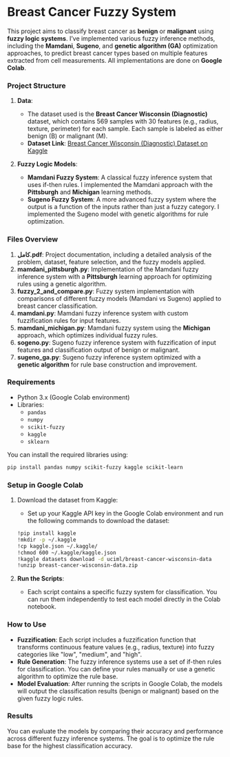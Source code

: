 # Breast Cancer Fuzzy System

This project aims to classify breast cancer as **benign** or **malignant** using **fuzzy logic systems**. I’ve implemented various fuzzy inference methods, including the **Mamdani**, **Sugeno**, and **genetic algorithm (GA)** optimization approaches, to predict breast cancer types based on multiple features extracted from cell measurements. All implementations are done on **Google Colab**.

### Project Structure

1. **Data**:
   - The dataset used is the **Breast Cancer Wisconsin (Diagnostic)** dataset, which contains 569 samples with 30 features (e.g., radius, texture, perimeter) for each sample. Each sample is labeled as either benign (B) or malignant (M).
   - **Dataset Link**: [Breast Cancer Wisconsin (Diagnostic) Dataset on Kaggle](https://www.kaggle.com/datasets/uciml/breast-cancer-wisconsin-data)

2. **Fuzzy Logic Models**:
   - **Mamdani Fuzzy System**: A classical fuzzy inference system that uses if-then rules. I implemented the Mamdani approach with the **Pittsburgh** and **Michigan** learning methods.
   - **Sugeno Fuzzy System**: A more advanced fuzzy system where the output is a function of the inputs rather than just a fuzzy category. I implemented the Sugeno model with genetic algorithms for rule optimization.

### Files Overview

1. **کامل.pdf**: Project documentation, including a detailed analysis of the problem, dataset, feature selection, and the fuzzy models applied.
2. **mamdani_pittsburgh.py**: Implementation of the Mamdani fuzzy inference system with a **Pittsburgh** learning approach for optimizing rules using a genetic algorithm.
3. **fuzzy_2_and_compare.py**: Fuzzy system implementation with comparisons of different fuzzy models (Mamdani vs Sugeno) applied to breast cancer classification.
4. **mamdani.py**: Mamdani fuzzy inference system with custom fuzzification rules for input features.
5. **mamdani_michigan.py**: Mamdani fuzzy system using the **Michigan** approach, which optimizes individual fuzzy rules.
6. **sogeno.py**: Sugeno fuzzy inference system with fuzzification of input features and classification output of benign or malignant.
7. **sugeno_ga.py**: Sugeno fuzzy inference system optimized with a **genetic algorithm** for rule base construction and improvement.

### Requirements

- Python 3.x (Google Colab environment)
- Libraries:
  - `pandas`
  - `numpy`
  - `scikit-fuzzy`
  - `kaggle`
  - `sklearn`
  
You can install the required libraries using:

```bash
pip install pandas numpy scikit-fuzzy kaggle scikit-learn
```

### Setup in Google Colab

1. Download the dataset from Kaggle:
   - Set up your Kaggle API key in the Google Colab environment and run the following commands to download the dataset:

   ```bash
   !pip install kaggle
   !mkdir -p ~/.kaggle
   !cp kaggle.json ~/.kaggle/
   !chmod 600 ~/.kaggle/kaggle.json
   !kaggle datasets download -d uciml/breast-cancer-wisconsin-data
   !unzip breast-cancer-wisconsin-data.zip
   ```

2. **Run the Scripts**:
   - Each script contains a specific fuzzy system for classification. You can run them independently to test each model directly in the Colab notebook.

### How to Use

- **Fuzzification**: Each script includes a fuzzification function that transforms continuous feature values (e.g., radius, texture) into fuzzy categories like "low", "medium", and "high".
- **Rule Generation**: The fuzzy inference systems use a set of if-then rules for classification. You can define your rules manually or use a genetic algorithm to optimize the rule base.
- **Model Evaluation**: After running the scripts in Google Colab, the models will output the classification results (benign or malignant) based on the given fuzzy logic rules.

### Results

You can evaluate the models by comparing their accuracy and performance across different fuzzy inference systems. The goal is to optimize the rule base for the highest classification accuracy.
